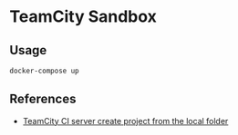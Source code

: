 
# TeamCity Sandbox

## Usage

```sh
docker-compose up
```

## References

* [TeamCity CI server create project from the local folder](https://stackoverflow.com/questions/41901140/teamcity-ci-server-create-project-from-the-local-folder)
